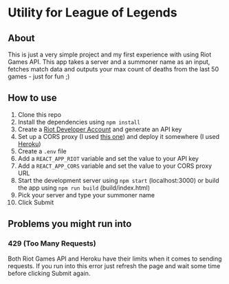 # Utility for League of Legends

## About

This is just a very simple project and my first experience with using Riot Games API. This app takes a server and a summoner name as an input, fetches match data and outputs your max count of deaths from the last 50 games - just for fun ;)

## How to use

1. Clone this repo
2. Install the dependencies using `npm install`
3. Create a [Riot Developer Account](https://developer.riotgames.com/) and generate an API key
4. Set up a CORS proxy (I used [this one](https://github.com/Rob--W/cors-anywhere)) and deploy it somewhere (I used [Heroku](https://www.heroku.com/))
5. Create a `.env` file
6. Add a `REACT_APP_RIOT` variable and set the value to your API key
7. Add a `REACT_APP_CORS` variable and set the value to your CORS proxy URL
8. Start the development server using `npm start` (localhost:3000)  or build the app using `npm run build` (build/index.html)
9. Pick your server and type your summoner name
10. Click Submit

## Problems you might run into

### 429 (Too Many Requests)

Both Riot Games API and Heroku have their limits when it comes to sending requests. If you run into this error just refresh the page and wait some time before clicking Submit again.
